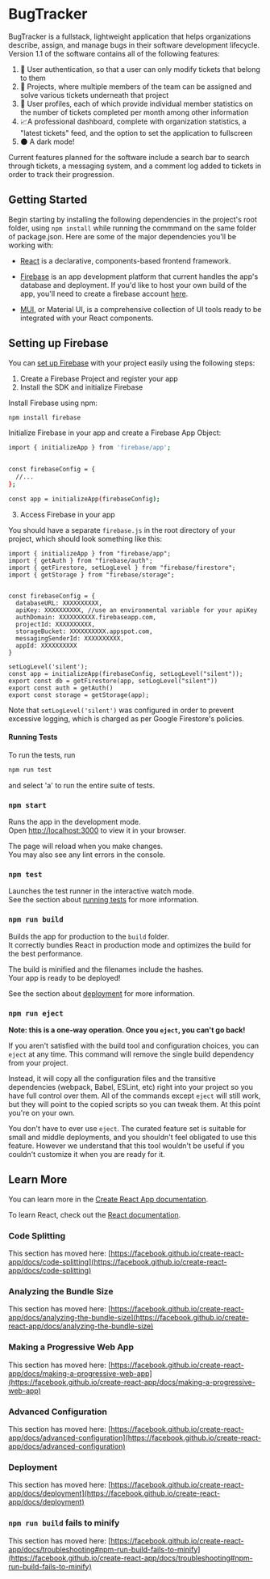 # BugTracker 

BugTracker is a fullstack, lightweight application that helps organizations describe, assign, and manage bugs in their software development lifecycle. Version 1.1 of the software contains all of the following features:

1.  :closed_lock_with_key: User authentication, so that a user can only modify tickets that belong to them
2. :office: Projects, where multiple members of the team can be assigned and solve various tickets underneath that project
3. :raising_hand: User profiles, each of which provide individual member statistics on the number of tickets completed per month among other information
4. :chart_with_upwards_trend:A professional dashboard, complete with organization statistics, a "latest tickets" feed, and the option to set the application to fullscreen
5. :new_moon: A dark mode!

Current features planned for the software include a search bar to search through tickets, a messaging system, and a comment log added to tickets in order to track their progression.

## Getting Started

Begin starting by installing the following dependencies in the project's root folder, using ```npm install``` while running the commmand on the same folder of package.json. Here are some of the major dependencies you'll be working with:

- [React](https://reactjs.org/) is a declarative, components-based frontend framework.

- [Firebase](https://firebase.google.com/) is an app development platform that current handles the app's database and deployment. If you'd like to host your own build of the app, you'll need to create a firebase account [here](https://console.firebase.google.com/u/0/?pli=1).

- [MUI](https://mui.com/), or Material UI, is a comprehensive collection of UI tools ready to be integrated with your React components.

## Setting up Firebase

You can [set up Firebase](https://firebase.google.com/docs/web/setup) with your project easily using the following steps:

1. Create a Firebase Project and register your app
2. Install the SDK and initialize Firebase

Install Firebase using npm:

```bash
npm install firebase
```

Initialize Firebase in your app and create a Firebase App Object:

```bash
import { initializeApp } from 'firebase/app';


const firebaseConfig = {
  //...
};

const app = initializeApp(firebaseConfig);
```

3. Access Firebase in your app

You should have a separate ```firebase.js``` in the root directory of your project, which should look something like this:

```
import { initializeApp } from "firebase/app";
import { getAuth } from "firebase/auth";
import { getFirestore, setLogLevel } from "firebase/firestore";
import { getStorage } from "firebase/storage";


const firebaseConfig = {
  databaseURL: XXXXXXXXXX,
  apiKey: XXXXXXXXXX, //use an environmental variable for your apiKey
  authDomain: XXXXXXXXXX.firebaseapp.com,
  projectId: XXXXXXXXXX,
  storageBucket: XXXXXXXXXX.appspot.com,
  messagingSenderId: XXXXXXXXXX,
  appId: XXXXXXXXXX
}

setLogLevel('silent');
const app = initializeApp(firebaseConfig, setLogLevel("silent"));
export const db = getFirestore(app, setLogLevel("silent"))
export const auth = getAuth()
export const storage = getStorage(app);
```

Note that ```setLogLevel('silent')``` was configured in order to prevent excessive logging, which is charged as per Google Firestore's policies.


#### Running Tests
To run the tests, run
```bash
npm run test
```
and select 'a' to run the entire suite of tests.

### `npm start`

Runs the app in the development mode.\
Open [http://localhost:3000](http://localhost:3000) to view it in your browser.

The page will reload when you make changes.\
You may also see any lint errors in the console.

### `npm test`

Launches the test runner in the interactive watch mode.\
See the section about [running tests](https://facebook.github.io/create-react-app/docs/running-tests) for more information.

### `npm run build`

Builds the app for production to the `build` folder.\
It correctly bundles React in production mode and optimizes the build for the best performance.

The build is minified and the filenames include the hashes.\
Your app is ready to be deployed!

See the section about [deployment](https://facebook.github.io/create-react-app/docs/deployment) for more information.

### `npm run eject`

**Note: this is a one-way operation. Once you `eject`, you can't go back!**

If you aren't satisfied with the build tool and configuration choices, you can `eject` at any time. This command will remove the single build dependency from your project.

Instead, it will copy all the configuration files and the transitive dependencies (webpack, Babel, ESLint, etc) right into your project so you have full control over them. All of the commands except `eject` will still work, but they will point to the copied scripts so you can tweak them. At this point you're on your own.

You don't have to ever use `eject`. The curated feature set is suitable for small and middle deployments, and you shouldn't feel obligated to use this feature. However we understand that this tool wouldn't be useful if you couldn't customize it when you are ready for it.

## Learn More

You can learn more in the [Create React App documentation](https://facebook.github.io/create-react-app/docs/getting-started).

To learn React, check out the [React documentation](https://reactjs.org/).

### Code Splitting

This section has moved here: [https://facebook.github.io/create-react-app/docs/code-splitting](https://facebook.github.io/create-react-app/docs/code-splitting)

### Analyzing the Bundle Size

This section has moved here: [https://facebook.github.io/create-react-app/docs/analyzing-the-bundle-size](https://facebook.github.io/create-react-app/docs/analyzing-the-bundle-size)

### Making a Progressive Web App

This section has moved here: [https://facebook.github.io/create-react-app/docs/making-a-progressive-web-app](https://facebook.github.io/create-react-app/docs/making-a-progressive-web-app)

### Advanced Configuration

This section has moved here: [https://facebook.github.io/create-react-app/docs/advanced-configuration](https://facebook.github.io/create-react-app/docs/advanced-configuration)

### Deployment

This section has moved here: [https://facebook.github.io/create-react-app/docs/deployment](https://facebook.github.io/create-react-app/docs/deployment)

### `npm run build` fails to minify

This section has moved here: [https://facebook.github.io/create-react-app/docs/troubleshooting#npm-run-build-fails-to-minify](https://facebook.github.io/create-react-app/docs/troubleshooting#npm-run-build-fails-to-minify)
